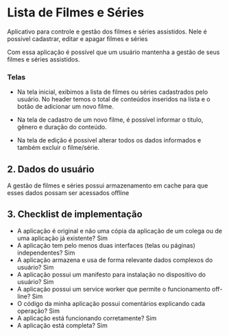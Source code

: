 # Lista de Filmes e Séries

Aplicativo para controle e gestão dos filmes e séries assistidos. Nele é possivel cadastrar, editar e apagar filmes e séries 

Com essa aplicação é possível que um usuário mantenha a gestão de seus filmes e séries assistidos.

### Telas

- Na tela inicial, exibimos a lista de filmes ou séries cadastrados pelo usuário. No header temos o total de conteúdos inseridos na lista e o botão de adicionar um novo filme.

- Na tela de cadastro de um novo filme, é possível informar o titulo, gênero e duração do conteúdo.

- Na tela de edição é possivel alterar todos os dados informados e também excluir o filme/série.

## 2. Dados do usuário

A gestão de filmes e séries possui armazenamento em cache para que esses dados possam ser acessados offline

## 3. Checklist de implementação

- A aplicação é original e não uma cópia da aplicação de um colega ou de uma aplicação já existente? Sim
- A aplicação tem pelo menos duas interfaces (telas ou páginas) independentes? Sim
- A aplicação armazena e usa de forma relevante dados complexos do usuário? Sim
- A aplicação possui um manifesto para instalação no dispositivo do usuário? Sim
- A aplicação possui um service worker que permite o funcionamento off-line? Sim
- O código da minha aplicação possui comentários explicando cada operação? Sim
- A aplicação está funcionando corretamente? Sim
- A aplicação está completa? Sim